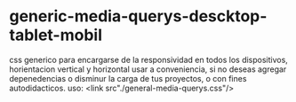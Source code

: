 
# generic-media-querys-descktop-tablet-mobil
css generico para encargarse de la responsividad en todos los dispositivos, horientacion vertical y horizontal
 usar a conveniencia, si no deseas agregar depenedencias o disminur la carga de tus proyectos, o con fines autodidacticos.
 uso: <link src"./general-media-querys.css"/>